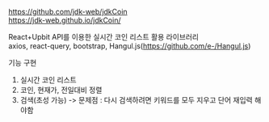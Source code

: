 https://github.com/jdk-web/jdkCoin <br>
https://jdk-web.github.io/jdkCoin/ <br>

React+Upbit API를 이용한 실시간 코인 리스트
활용 라이브러리 <br>
axios, react-query, bootstrap, Hangul.js(https://github.com/e-/Hangul.js)

기능 구현
1) 실시간 코인 리스트
2) 코인, 현재가, 전일대비 정렬
3) 검색(초성 가능) -> 문제점 : 다시 검색하려면 키워드를 모두 지우고 단어 재입력 해야함 
